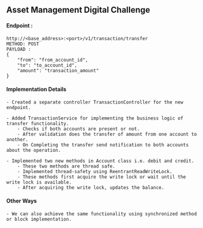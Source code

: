 ## Asset Management Digital Challenge

#### Endpoint :

    http://<base_address>:<port>/v1/transaction/transfer
    METHOD: POST
    PAYLOAD : 
    {
        "from": "from_account_id",
        "to": "to_account_id",
        "amount": "transaction_amount"
    }
    
#### Implementation Details
    
    - Created a separate controller TransactionController for the new endpoint.

    - Added TransactionService for implementing the business logic of transfer functionality.
        - Checks if both accounts are present or not.
        - After validation does the transfer of amount from one account to another.
        - On Completing the transfer send notification to both accounts about the operation.
    
    - Implemented two new methods in Account class i.e. debit and credit.
        - These two methods are thread safe.
        - Implemented thread-safety using ReentrantReadWriteLock.
        - These methods first acquire the write lock or wait until the write lock is available.
        - After acquiring the write lock, updates the balance.

#### Other Ways
    
    - We can also achieve the same functionality using synchronized method or block implementation.



